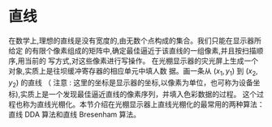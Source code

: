 # 直线

在数学上,理想的直线是没有宽度的,由无数个点构成的集合。我们只能在显示器所给定 的有限个像素组成的矩阵中,确定最佳逼近于该直线的一组像素,并且按扫描顺序,用当前的 写方式,对这些像素进行写操作。 在光棚显示器的灾光屏上生成一个对象,实质上是往坝缓冲寄存器的相应单元中填人数 据。画一条从 $\left(x_{1}, y_{1}\right)$ 到 $\left(x_{2}, y_{2}\right)$ 的直线 （ 注意 : 这里的坐标是显示器的坐标,以像素为单位，也可称为设备坐标),实质上是一个发现最佳逼近直线的像素序列，并填入色彩数据的过程。 这个过程也称为直线光棚化。本节介绍在光棚显示器上直线光棚化的最常用的两种算法：直线 DDA 算法和直线 Bresenham 算法。
